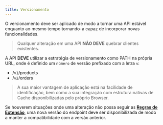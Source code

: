 ```yaml
---
title: Versionamento
---
```


O versionamento deve ser aplicado de modo a tornar uma API estável enquanto ao mesmo tempo tornando-a capaz de incorporar novas funcionalidades. 

> Qualquer alteração em uma API **NÃO DEVE** quebrar clientes existentes. 

A API **DEVE** utilizar a estratégia de versionamento como PATH na própria URL, onde é definido um `número` de versão prefixado com a letra `v`:

* /`v1`/products
* /`v2`/orders

> A sua maior vantagem de aplicação está na facilidade de identificação, bem como a sua integração com estrutura nativas de Cache disponibilizadas pelo próprio Browser.

Se houverem situações onde uma alteração não possa seguir as [**Regras de Extensão**](/api-guidelines/diretrizes-gerais/regras-de-extensao), uma nova versão do endpoint deve ser disponibilizada de modo a manter a compatibilidade com a versão anterior.

